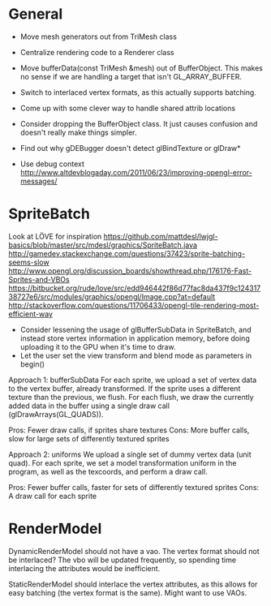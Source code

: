 General
====
*	Move mesh generators out from TriMesh class
*	Centralize rendering code to a Renderer class
*	Move bufferData(const TriMesh &mesh) out of BufferObject. This makes no sense if we are handling a target that isn't GL_ARRAY_BUFFER.
*	Switch to interlaced vertex formats, as this actually supports batching.
*	Come up with some clever way to handle shared attrib locations

*	Consider dropping the BufferObject class. It just causes confusion and doesn't really make things simpler.

*	Find out why gDEBugger doesn't detect glBindTexture or glDraw*
*	Use debug context http://www.altdevblogaday.com/2011/06/23/improving-opengl-error-messages/

SpriteBatch
====
Look at LÖVE for inspiration
https://github.com/mattdesl/lwjgl-basics/blob/master/src/mdesl/graphics/SpriteBatch.java
http://gamedev.stackexchange.com/questions/37423/sprite-batching-seems-slow
http://www.opengl.org/discussion_boards/showthread.php/176176-Fast-Sprites-and-VBOs
https://bitbucket.org/rude/love/src/edd946442f86d77fac8da437f9c12431738727e6/src/modules/graphics/opengl/Image.cpp?at=default
http://stackoverflow.com/questions/11706433/opengl-tile-rendering-most-efficient-way

*	Consider lessening the usage of glBufferSubData in SpriteBatch, and instead store vertex information in application memory,
before doing uploading it to the GPU when it's time to draw.
*	Let the user set the view transform and blend mode as parameters in begin()

Approach 1: bufferSubData
For each sprite, we upload a set of vertex data to the vertex buffer, already transformed.
If the sprite uses a different texture than the previous, we flush.
For each flush, we draw the currently added data in the buffer using a single draw call (glDrawArrays(GL_QUADS)).

Pros: Fewer draw calls, if sprites share textures
Cons: More buffer calls, slow for large sets of differently textured sprites

Approach 2: uniforms
We upload a single set of dummy vertex data (unit quad).
For each sprite, we set a model transformation uniform in the program, as well as the texcoords, and perform a draw call.

Pros: Fewer buffer calls, faster for sets of differently textured sprites
Cons: A draw call for each sprite

RenderModel
====
DynamicRenderModel should not have a vao. The vertex format should not be interlaced?
The vbo will be updated frequently, so spending time interlacing the attributes would be inefficient.

StaticRenderModel should interlace the vertex attributes, as this allows for easy batching (the vertex format
is the same). Might want to use VAOs.